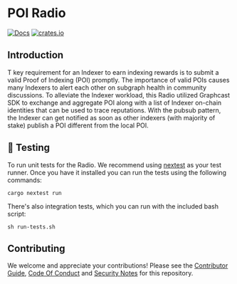 # POI Radio

[![Docs](https://img.shields.io/badge/docs-latest-brightgreen.svg)](https://docs.graphops.xyz/graphcast/radios/poi-radio)
[![crates.io](https://img.shields.io/crates/v/poi-radio.svg)](https://crates.io/crates/poi-radio)

## Introduction

T key requirement for an Indexer to earn indexing rewards is to submit a valid Proof of Indexing (POI) promptly. The importance of valid POIs causes many Indexers to alert each other on subgraph health in community discussions. To alleviate the Indexer workload, this Radio utilized Graphcast SDK to exchange and aggregate POI along with a list of Indexer on-chain identities that can be used to trace reputations. With the pubsub pattern, the Indexer can get notified as soon as other indexers (with majority of stake) publish a POI different from the local POI.

## 🧪 Testing

To run unit tests for the Radio. We recommend using [nextest](https://nexte.st/) as your test runner. Once you have it installed you can run the tests using the following commands:

```
cargo nextest run
```

There's also integration tests, which you can run with the included bash script:

```
sh run-tests.sh
```

## Contributing

We welcome and appreciate your contributions! Please see the [Contributor Guide](/CONTRIBUTING.md), [Code Of Conduct](/CODE_OF_CONDUCT.md) and [Security Notes](/SECURITY.md) for this repository.
